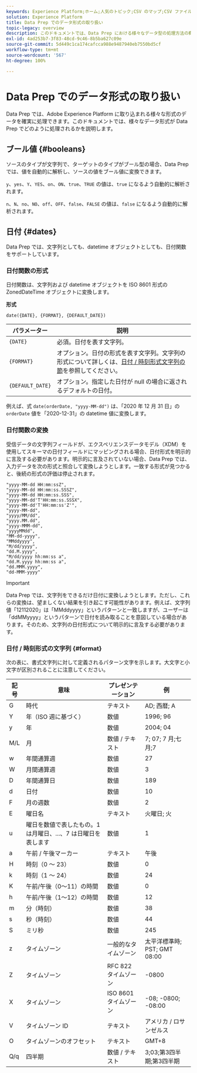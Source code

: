 ```yaml
---
keywords: Experience Platform;ホーム;人気のトピック;CSV のマップ;CSV ファイルのマップ;xdm への CSV ファイルのマップ;xdm への CSV のマップ;ui ガイド;マッパー;マッピング;data prep;データ準備;データの準備;
solution: Experience Platform
title: Data Prep でのデータ形式の取り扱い
topic-legacy: overview
description: このドキュメントでは、Data Prep における様々なデータ型の処理方法の概要について説明します。
exl-id: 4ad253b7-3f83-48cd-9c46-8b5ba627c09e
source-git-commit: 5d449c1ca174cafcca988e9487940eb7550bd5cf
workflow-type: tm+mt
source-wordcount: '567'
ht-degree: 100%

---
```


# Data Prep でのデータ形式の取り扱い

Data Prep では、Adobe Experience Platform に取り込まれる様々な形式のデータを確実に処理できます。このドキュメントでは、様々なデータ形式が Data Prep でどのように処理されるかを説明します。

## ブール値 {#booleans}

ソースのタイプが文字列で、ターゲットのタイプがブール型の場合、Data Prep では、値を自動的に解析し、ソースの値をブール値に変換できます。

`y`、`yes`、`Y`、`YES`、`on`、`ON`、`true`、`TRUE` の値は、`true` になるよう自動的に解析されます。

`n`、`N`、`no`、`NO`、`off`、`OFF`、`false`、`FALSE` の値は、`false` になるよう自動的に解析されます。

## 日付 {#dates}

Data Prep では、文字列としても、datetime オブジェクトとしても、日付関数をサポートしています。

### 日付関数の形式

日付関数は、文字列および datetime オブジェクトを ISO 8601 形式の ZonedDateTime オブジェクトに変換します。

**形式**

```http
date({DATE}, {FORMAT}, {DEFAULT_DATE})
```

| パラメーター | 説明 |
| --------- | ----------- |
| `{DATE}` | 必須。日付を表す文字列。 |
| `{FORMAT}` | オプション。日付の形式を表す文字列。文字列の形式について詳しくは、[日付 / 時刻形式文字列の節](#format)を参照してください。 |
| `{DEFAULT_DATE}` | オプション。指定した日付が null の場合に返されるデフォルトの日付。 |

例えば、式 `date(orderDate, "yyyy-MM-dd")` は、「2020 年 12 月 31 日」の `orderDate` 値を「2020-12-31」の datetime 値に変換します。

### 日付関数の変換

受信データの文字列フィールドが、エクスペリエンスデータモデル（XDM）を使用してスキーマの日付フィールドにマッピングされる場合、日付形式を明示的に言及する必要があります。明示的に言及されていない場合、Data Prep では、入力データを次の形式と照合して変換しようとします。一致する形式が見つかると、後続の形式の評価は停止されます。

```console
"yyyy-MM-dd HH:mm:ssZ",
"yyyy-MM-dd HH:mm:ss.SSSZ",
"yyyy-MM-dd HH:mm:ss.SSS",
"yyyy-MM-dd'T'HH:mm:ss.SSSX",
"yyyy-MM-dd'T'HH:mm:ss'Z'",
"yyyy-MM-dd",
"yyyy/MM/dd",
"yyyy.MM.dd",
"yyyy-MMM-dd",
"yyyyMMdd",
"MM-dd-yyyy",
"MMddyyyy",
"M/dd/yyyy",
"dd.M.yyyy",
"M/dd/yyyy hh:mm:ss a",
"dd.M.yyyy hh:mm:ss a",
"dd.MMM.yyyy",
"dd-MMM-yyyy"
```

>[!IMPORTANT]
>
> Data Prep では、文字列をできるだけ日付に変換しようとします。ただし、これらの変換は、望ましくない結果を引き起こす可能性があります。例えば、文字列値「12112020」は「MMddyyyy」というパターンと一致しますが、ユーザーは「ddMMyyyy」というパターンで日付を読み取ることを意図している場合があります。そのため、文字列の日付形式について明示的に言及する必要があります。

### 日付 / 時刻形式の文字列 {#format}

次の表に、書式文字列に対して定義されるパターン文字を示します。大文字と小文字が区別されることに注意してください。

| 記号 | 意味 | プレゼンテーション | 例 |
| ------ | ------- | ------------ | ------- |
| G | 時代 | テキスト | AD; 西暦; A |
| Y | 年（ISO 週に基づく） | 数値 | 1996; 96 |
| y | 年 | 数値 | 2004; 04 |
| M/L | 月 | 数値 / テキスト | 7; 07; 7 月;七月;7 |
| w | 年間通算週 | 数値 | 27 |
| W | 月間通算週 | 数値 | 3 |
| D | 年間通算日 | 数値 | 189 |
| d | 日付 | 数値 | 10 |
| F | 月の週数 | 数値 | 2 |
| E | 曜日名 | テキスト | 火曜日; 火 |
| u | 曜日を数値で表したもの。1 は月曜日、...、7 は日曜日を表します | 数値 | 1 |
| a | 午前 / 午後マーカー | テキスト | 午後 |
| H | 時刻（0 ～ 23） | 数値 | 0 |
| k | 時刻（1 ～ 24） | 数値 | 24 |
| K | 午前/午後（0～11）の時間 | 数値 | 0 |
| h | 午前/午後（1～12）の時間 | 数値 | 12 |
| m | 分（時刻） | 数値 | 38 |
| s | 秒（時刻） | 数値 | 44 |
| S | ミリ秒 | 数値 | 245 |
| z | タイムゾーン | 一般的なタイムゾーン | 太平洋標準時; PST; GMT 08:00 |
| Z | タイムゾーン | RFC 822 タイムゾーン | -0800 |
| X | タイムゾーン | ISO 8601 タイムゾーン | -08; -0800; -08:00 |
| V | タイムゾーン ID | テキスト | アメリカ / ロサンゼルス |
| O | タイムゾーンのオフセット | テキスト | GMT+8 |
| Q/q | 四半期 | 数値 / テキスト | 3;03;第3四半期;第3四半期 |
